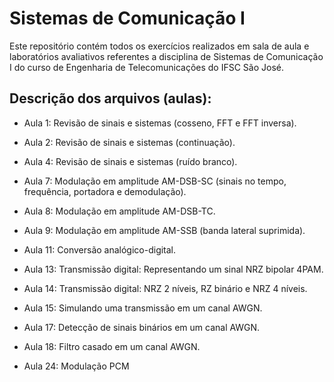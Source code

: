 # Sistemas de Comunicação I

Este repositório contém todos os exercícios realizados em sala de aula e laboratórios avaliativos referentes a disciplina de Sistemas de Comunicação I do curso de Engenharia de Telecomunicações do IFSC São José.

## Descrição dos arquivos (aulas):

* Aula 1: Revisão de sinais e sistemas (cosseno, FFT e FFT inversa).

* Aula 2: Revisão de sinais e sistemas (continuação).

* Aula 4: Revisão de sinais e sistemas (ruído branco).

* Aula 7: Modulação em amplitude AM-DSB-SC (sinais no tempo, frequência, portadora e demodulação).

* Aula 8: Modulação em amplitude AM-DSB-TC.

* Aula 9: Modulação em amplitude AM-SSB (banda lateral suprimida).

* Aula 11: Conversão analógico-digital.

* Aula 13: Transmissão digital: Representando um sinal NRZ bipolar 4PAM.

* Aula 14: Transmissão digital: NRZ 2 níveis, RZ binário e NRZ 4 níveis.

* Aula 15: Simulando uma transmissão em um canal AWGN.

* Aula 17: Detecção de sinais binários em um canal AWGN.

* Aula 18: Filtro casado em um canal AWGN.

* Aula 24: Modulação PCM
